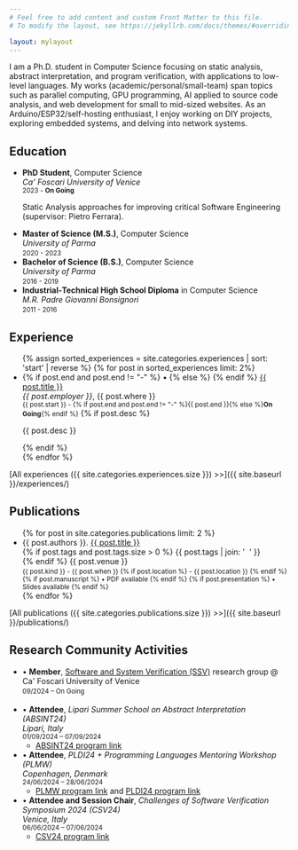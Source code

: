 ```yaml
---
# Feel free to add content and custom Front Matter to this file.
# To modify the layout, see https://jekyllrb.com/docs/themes/#overriding-theme-defaults

layout: mylayout
---
```


I am a Ph.D. student in Computer Science focusing on static analysis,
abstract interpretation, and program verification, with applications to
low-level languages.
My works (academic/personal/small-team) span topics such as parallel
computing, GPU programming, AI applied to source code analysis, and web
development for small to mid-sized websites.
As an Arduino/ESP32/self-hosting enthusiast, I enjoy working on DIY
projects, exploring embedded systems, and delving into network systems.

## Education

<ul class="fa-ul">
    <!-- PhD -->
    <li>
        <span class="fa-li"><i class="fas fa-book-open"></i></span>
        <strong>PhD Student</strong>, Computer Science<br/>
        <em>Ca' Foscari University of Venice</em><br/>
        <small>2023 - <strong>On Going</strong></small><br/>
        <p>Static Analysis approaches for improving critical Software Engineering (supervisor: Pietro Ferrara).</p>
            <!-- <li><strong>Member of the Software and System Verification (SSV) research group.</strong></li> -->
    </li>
    <!-- M.S. -->
    <li>
        <span class="fa-li"><i class="fas fa-graduation-cap"></i></span>
        <strong>Master of Science (M.S.)</strong>, Computer Science<br/>
        <em>University of Parma</em><br/>
        <small>2020 - 2023</small><br/>
        <!-- <ul>
            <li><strong>Grade:</strong> 110/110 cum laude.</li>
            <li><strong>Thesis:</strong> Source code clustering via explainable code similarity based on control flow graph features.</li>
        </ul> -->
    </li>
    <!-- B.S. -->
    <li>
        <span class="fa-li"><i class="fas fa-graduation-cap"></i></span>
        <strong>Bachelor of Science (B.S.)</strong>, Computer Science<br/>
        <em>University of Parma</em><br/>
        <small>2016 - 2019</small><br/>
        <!-- <ul>
            <li><strong>Grade:</strong> 105/110.</li>
            <li><strong>Thesis:</strong> DualSPHysics code profiling with Intel Compiler.</li>
        </ul> -->
    </li>
    <!-- Industrial-Technical High School -->
    <li>
        <span class="fa-li"><i class="fas fa-graduation-cap"></i></span>
        <strong>Industrial‑Technical High School Diploma</strong> in Computer Science<br/>
        <em>M.R. Padre Giovanni Bonsignori</em><br/>
        <small>2011 - 2016</small><br/>
        <!-- <ul>
            <li><strong>Grade:</strong> 85/100.</li>
        </ul> -->
    </li>
</ul>

## Experience
<ul class="fa-ul">
{% assign sorted_experiences = site.categories.experiences | sort: 'start' | reverse %}
{% for post in sorted_experiences limit: 2%}
    <li>
        {% if post.end and post.end != "-" %}
        <span class="fa-li">•</span>
        {% else %}
        <span class="fa-li"><i class="fas fa-sync-alt"></i></span>
        {% endif %}
        <a href="{{ post.url }}">{{ post.title }}</a><br/>
        <em>{{ post.employer }}</em>, {{ post.where }}<br/>
        <small>{{ post.start }} - {% if post.end and post.end != "-" %}{{ post.end }}{% else %}<strong>On Going</strong>{% endif %}</small>
        {% if post.desc %}
            <p>{{ post.desc }}</p>
        {% endif %}
    </li>
{% endfor %}
</ul>

[All experiences ({{ site.categories.experiences.size }}) >>]({{ site.baseurl }}/experiences/)

## Publications

<ul class="fa-ul">
{% for post in site.categories.publications limit: 2 %}
	<li>
		<span class="fa-li"><i class="fas fa-book-open"></i></span>
		{{ post.authors }}. <a href="{{ post.url }}">{{ post.title }}</a><br/>
		{% if post.tags and post.tags.size > 0 %}
            <a class="topic">{{ post.tags | join: '</a>&nbsp;&nbsp;<a class="topic">' }}</a><br/>
        {% endif %}
		<venue>{{ post.venue }}</venue><br/>
		<small>{{ post.kind }} - {{ post.when }}
		{% if post.location %}
			- {{ post.location }}
		{% endif %}
		{% if post.manuscript %}
			• <i class="fas fa-file-pdf"></i> PDF available
		{% endif %}
		{% if post.presentation %}
			• <i class="fas fa-file-powerpoint"></i> Slides available
		{% endif %}
		</small>
	</li>
{% endfor %}
</ul>

[All publications ({{ site.categories.publications.size }}) >>]({{ site.baseurl }}/publications/)

## Research Community Activities

<ul class="fa-ul">
    <!-- SSV member -->
    <li>
        <span class="fa-li">•</span>
        <strong>Member</strong>,
        <a href="https://unive-ssv.github.io/" target="_blank">Software and System Verification (SSV)</a> research group @ Ca' Foscari University of Venice<br/>
        <small>09/2024 – On Going</small><br/>
    </li>
    <br />
    <!-- Lipari Summer School on Abstract Interpretation -->
    <li>
        <span class="fa-li">•</span>
        <strong>Attendee</strong>, <em>Lipari Summer School on Abstract Interpretation (ABSINT24)</em><br/>
        <em>Lipari, Italy</em><br/>
        <small>01/09/2024 – 07/09/2024</small><br/>
        <ul>
            <li><a href="https://drive.google.com/file/d/1uhLXjf0C_OeptfQwxXwk_3T8aFOkDMYC/view?pli=1" target="_blank">ABSINT24 program link</a></li>
        </ul>
    </li>
    <!-- PLDI24 + PLMW -->
    <li>
        <span class="fa-li">•</span>
        <strong>Attendee</strong>, <em>PLDI24 + Programming Languages Mentoring Workshop (PLMW)</em><br/>
        <em>Copenhagen, Denmark</em><br/>
        <small>24/06/2024 – 28/06/2024</small><br/>
        <ul>
            <li><a href="https://pldi24.sigplan.org/track/PLMW-PLDI-2024#program" target="_blank">PLMW program link</a> and <a href="https://pldi24.sigplan.org/program/program-pldi-2024/" target="_blank">PLDI24 program link</a></li>
        </ul>
    </li>
    <!-- Challenges of Software Verification Symposium 2024 -->
    <li>
        <span class="fa-li">•</span>
        <strong>Attendee and Session Chair</strong>, <em>Challenges of Software Verification Symposium 2024 (CSV24)</em><br/>
        <em>Venice, Italy</em><br/>
        <small>06/06/2024 – 07/06/2024</small><br/>
        <ul>
            <li><a href="https://unive-ssv.github.io/events/2024/06/06/csv.html" target="_blank">CSV24 program link</a></li>
        </ul>
    </li>
</ul>
